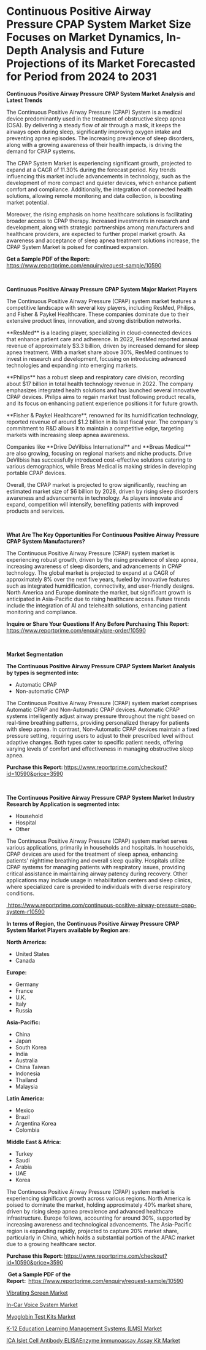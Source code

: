 <p><h1>Continuous Positive Airway Pressure CPAP System Market Size Focuses on Market Dynamics, In-Depth Analysis and Future Projections of its Market Forecasted for Period from 2024 to 2031</h1></p><p><strong>Continuous Positive Airway Pressure CPAP System Market Analysis and Latest Trends</strong></p>
<p><p>The Continuous Positive Airway Pressure (CPAP) System is a medical device predominantly used in the treatment of obstructive sleep apnea (OSA). By delivering a steady flow of air through a mask, it keeps the airways open during sleep, significantly improving oxygen intake and preventing apnea episodes. The increasing prevalence of sleep disorders, along with a growing awareness of their health impacts, is driving the demand for CPAP systems.</p><p>The CPAP System Market is experiencing significant growth, projected to expand at a CAGR of 11.30% during the forecast period. Key trends influencing this market include advancements in technology, such as the development of more compact and quieter devices, which enhance patient comfort and compliance. Additionally, the integration of connected health solutions, allowing remote monitoring and data collection, is boosting market potential.</p><p>Moreover, the rising emphasis on home healthcare solutions is facilitating broader access to CPAP therapy. Increased investments in research and development, along with strategic partnerships among manufacturers and healthcare providers, are expected to further propel market growth. As awareness and acceptance of sleep apnea treatment solutions increase, the CPAP System Market is poised for continued expansion.</p></p>
<p><strong>Get a Sample PDF of the Report:&nbsp;</strong> <a href="https://www.reportprime.com/enquiry/request-sample/10590?utm_campaign=120&utm_medium=2&utm_source=Github&utm_content=ia&utm_term=28112024&utm_id=continuous-positive-airway-pressure-cpap-system">https://www.reportprime.com/enquiry/request-sample/10590</a></p>
<p>&nbsp;</p>
<p><strong>Continuous Positive Airway Pressure CPAP System Major Market Players</strong></p>
<p><p>The Continuous Positive Airway Pressure (CPAP) system market features a competitive landscape with several key players, including ResMed, Philips, and Fisher & Paykel Healthcare. These companies dominate due to their extensive product lines, innovation, and strong distribution networks.</p><p>**ResMed** is a leading player, specializing in cloud-connected devices that enhance patient care and adherence. In 2022, ResMed reported annual revenue of approximately $3.3 billion, driven by increased demand for sleep apnea treatment. With a market share above 30%, ResMed continues to invest in research and development, focusing on introducing advanced technologies and expanding into emerging markets.</p><p>**Philips** has a robust sleep and respiratory care division, recording about $17 billion in total health technology revenue in 2022. The company emphasizes integrated health solutions and has launched several innovative CPAP devices. Philips aims to regain market trust following product recalls, and its focus on enhancing patient experience positions it for future growth.</p><p>**Fisher & Paykel Healthcare**, renowned for its humidification technology, reported revenue of around $1.2 billion in its last fiscal year. The company's commitment to R&D allows it to maintain a competitive edge, targeting markets with increasing sleep apnea awareness. </p><p>Companies like **Drive DeVilbiss International** and **Breas Medical** are also growing, focusing on regional markets and niche products. Drive DeVilbiss has successfully introduced cost-effective solutions catering to various demographics, while Breas Medical is making strides in developing portable CPAP devices.</p><p>Overall, the CPAP market is projected to grow significantly, reaching an estimated market size of $6 billion by 2028, driven by rising sleep disorders awareness and advancements in technology. As players innovate and expand, competition will intensify, benefiting patients with improved products and services.</p></p>
<p>&nbsp;</p>
<p><strong>What Are The Key Opportunities For Continuous Positive Airway Pressure CPAP System Manufacturers?</strong></p>
<p><p>The Continuous Positive Airway Pressure (CPAP) system market is experiencing robust growth, driven by the rising prevalence of sleep apnea, increasing awareness of sleep disorders, and advancements in CPAP technology. The global market is projected to expand at a CAGR of approximately 8% over the next five years, fueled by innovative features such as integrated humidification, connectivity, and user-friendly designs. North America and Europe dominate the market, but significant growth is anticipated in Asia-Pacific due to rising healthcare access. Future trends include the integration of AI and telehealth solutions, enhancing patient monitoring and compliance.</p></p>
<p><strong>Inquire or Share Your Questions If Any Before Purchasing This Report:</strong> <a href="https://www.reportprime.com/enquiry/pre-order/10590?utm_campaign=120&utm_medium=2&utm_source=Github&utm_content=ia&utm_term=28112024&utm_id=continuous-positive-airway-pressure-cpap-system">https://www.reportprime.com/enquiry/pre-order/10590</a></p>
<p>&nbsp;</p>
<p><strong>Market Segmentation</strong></p>
<p><strong>The Continuous Positive Airway Pressure CPAP System Market Analysis by types is segmented into:</strong></p>
<p><ul><li>Automatic CPAP</li><li>Non-automatic CPAP</li></ul></p>
<p><p>The Continuous Positive Airway Pressure (CPAP) system market comprises Automatic CPAP and Non-Automatic CPAP devices. Automatic CPAP systems intelligently adjust airway pressure throughout the night based on real-time breathing patterns, providing personalized therapy for patients with sleep apnea. In contrast, Non-Automatic CPAP devices maintain a fixed pressure setting, requiring users to adjust to their prescribed level without adaptive changes. Both types cater to specific patient needs, offering varying levels of comfort and effectiveness in managing obstructive sleep apnea.</p></p>
<p><strong>Purchase this Report:&nbsp;</strong><a href="https://www.reportprime.com/checkout?id=10590&price=3590&utm_campaign=120&utm_medium=2&utm_source=Github&utm_content=ia&utm_term=28112024&utm_id=continuous-positive-airway-pressure-cpap-system">https://www.reportprime.com/checkout?id=10590&price=3590</a></p>
<p>&nbsp;</p>
<p><strong>The Continuous Positive Airway Pressure CPAP System Market Industry Research by Application is segmented into:</strong></p>
<p><ul><li>Household</li><li>Hospital</li><li>Other</li></ul></p>
<p><p>The Continuous Positive Airway Pressure (CPAP) system market serves various applications, primarily in households and hospitals. In households, CPAP devices are used for the treatment of sleep apnea, enhancing patients' nighttime breathing and overall sleep quality. Hospitals utilize CPAP systems for managing patients with respiratory issues, providing critical assistance in maintaining airway patency during recovery. Other applications may include usage in rehabilitation centers and sleep clinics, where specialized care is provided to individuals with diverse respiratory conditions.</p></p>
<p><a href="https://www.reportprime.com/continuous-positive-airway-pressure-cpap-system-r10590?utm_campaign=120&utm_medium=2&utm_source=Github&utm_content=ia&utm_term=28112024&utm_id=continuous-positive-airway-pressure-cpap-system">&nbsp;https://www.reportprime.com/continuous-positive-airway-pressure-cpap-system-r10590</a></p>
<p><strong>In terms of Region, the Continuous Positive Airway Pressure CPAP System Market Players available by Region are:</strong></p>
<p>
    <p> <strong> North America: </strong>
        <ul>
            <li>United States</li>
            <li>Canada</li>
        </ul>
        </p> 
    <p> <strong> Europe: </strong>
        <ul>
            <li>Germany</li>
            <li>France</li>
            <li>U.K.</li>
            <li>Italy</li>
            <li>Russia</li>
        </ul>
        </p> 
    <p> <strong> Asia-Pacific: </strong>
        <ul>
            <li>China</li>
            <li>Japan</li>
            <li>South Korea</li>
            <li>India</li>
            <li>Australia</li>
            <li>China Taiwan</li>
            <li>Indonesia</li>
            <li>Thailand</li>
            <li>Malaysia</li>
        </ul>
        </p> 
    <p> <strong> Latin America: </strong>
        <ul>
            <li>Mexico</li>
            <li>Brazil</li>
            <li>Argentina Korea</li>
            <li>Colombia</li>
        </ul>
        </p> 
    <p> <strong> Middle East & Africa: </strong>
        <ul>
            <li>Turkey</li>
            <li>Saudi</li>
            <li>Arabia</li>
            <li>UAE</li>
            <li>Korea</li>
        </ul>
    </p>
    </p>
<p><p>The Continuous Positive Airway Pressure (CPAP) system market is experiencing significant growth across various regions. North America is poised to dominate the market, holding approximately 40% market share, driven by rising sleep apnea prevalence and advanced healthcare infrastructure. Europe follows, accounting for around 30%, supported by increasing awareness and technological advancements. The Asia-Pacific region is expanding rapidly, projected to capture 20% market share, particularly in China, which holds a substantial portion of the APAC market due to a growing healthcare sector.</p></p>
<p><strong>Purchase this Report: </strong><a href="https://www.reportprime.com/checkout?id=10590&price=3590&utm_campaign=120&utm_medium=2&utm_source=Github&utm_content=ia&utm_term=28112024&utm_id=continuous-positive-airway-pressure-cpap-system">https://www.reportprime.com/checkout?id=10590&price=3590</a></p>
<p>&nbsp;<strong>Get a Sample PDF of the Report:&nbsp;&nbsp;</strong><a href="https://www.reportprime.com/enquiry/request-sample/10590?utm_campaign=120&utm_medium=2&utm_source=Github&utm_content=ia&utm_term=28112024&utm_id=continuous-positive-airway-pressure-cpap-system">https://www.reportprime.com/enquiry/request-sample/10590</a></p>
<p><strong></strong></p>
<p><p><a href="https://www.linkedin.com/pulse/global-vibrating-screen-market-opportunities-forecast-ksnfe?utm_campaign=120&utm_medium=2&utm_source=Github&utm_content=ia&utm_term=28112024&utm_id=continuous-positive-airway-pressure-cpap-system">Vibrating Screen Market</a></p><p><a href="https://issuu.com/reportprime-2/docs/in-car-voice-system-market-size-203_0fe8650dac67e5?utm_campaign=120&utm_medium=2&utm_source=Github&utm_content=ia&utm_term=28112024&utm_id=continuous-positive-airway-pressure-cpap-system">In-Car Voice System Market</a></p><p><a href="https://github.com/joannesouthgate/Market-Research-Report-List-5/blob/main/myoglobin-test-kits-market.md?utm_campaign=120&utm_medium=2&utm_source=Github&utm_content=ia&utm_term=28112024&utm_id=continuous-positive-airway-pressure-cpap-system">Myoglobin Test Kits Market</a></p><p><a href="https://issuu.com/reportprime-2/docs/k-12-education-learning-management-_3eabd916b011cb?utm_campaign=120&utm_medium=2&utm_source=Github&utm_content=ia&utm_term=28112024&utm_id=continuous-positive-airway-pressure-cpap-system">K-12 Education Learning Management Systems (LMS) Market</a></p><p><a href="https://github.com/sofayahoo2023/Market-Research-Report-List-6/blob/main/ica-islet-cell-antibody-elisaenzyme-immunoassay-assay-kit-market.md?utm_campaign=120&utm_medium=2&utm_source=Github&utm_content=ia&utm_term=28112024&utm_id=continuous-positive-airway-pressure-cpap-system">ICA Islet Cell Antibody ELISAEnzyme immunoassay Assay Kit Market</a></p></p>